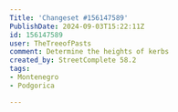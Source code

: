 ```yaml
---
Title: 'Changeset #156147589'
PublishDate: 2024-09-03T15:22:11Z
id: 156147589
user: TheTreeofPasts
comment: Determine the heights of kerbs
created_by: StreetComplete 58.2
tags:
- Montenegro
- Podgorica

---
```

